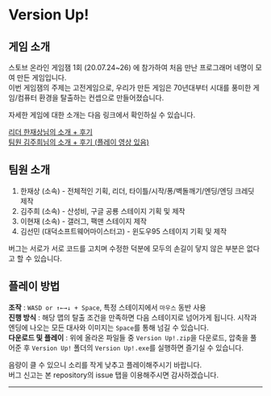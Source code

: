 # Version Up!

## 게임 소개

스토브 온라인 게임잼 1회 (20.07.24~26) 에 참가하여 처음 만난 프로그래머 네명이 모여 만든 게임입니다.  
이번 게임잼의 주제는 고전게임으로, 우리가 만든 게임은 70년대부터 시대를 풍미한 게임/컴퓨터 환경을 탈출하는 컨셉으로 만들어졌습니다.  

자세한 게임에 대한 소개는 다음 링크에서 확인하실 수 있습니다.  

[리더 한재상님의 소개 + 후기](https://page.onstove.com/indie/kr/view/5746398)  
[팀원 김주희님의 소개 + 후기 (플레이 영상 있음)](https://blog.naver.com/inki1030/222043271205)  

## 팀원 소개

1. 한재상 (소속) - 전체적인 기획, 리더, 타이틀/시작/퐁/벽돌깨기/엔딩/엔딩 크레딧 제작
2. 김주희 (소속) - 산성비, 구글 공룡 스테이지 기획 및 제작
3. 이현재 (소속) - 갤러그, 팩맨 스테이지 제작
4. 김선민 (대덕소프트웨어마이스터고) - 윈도우95 스테이지 기획 및 제작

버그는 서로가 서로 코드를 고치며 수정한 덕분에 모두의 손길이 닿지 않은 부분은 없다고 할 수 있습니다.

## 플레이 방법

__조작__ : `WASD or ↑←→↓ + Space`, 특정 스테이지에서 `마우스` 동반 사용  
__진행 방식__ : 해당 맵의 탈출 조건을 만족하면 다음 스테이지로 넘어가게 됩니다. 시작과 엔딩에 나오는 모든 대사와 이미지는 `Space`를 통해 넘길 수 있습니다.  
__다운로드 및 플레이__ : 위에 올라온 파일들 중 `Version Up!.zip`을 다운로드, 압축을 풀어준 후 `Version Up!` 폴더의 `Version Up!.exe`를 실행하면 즐기실 수 있습니다.  

음량이 클 수 있으니 소리를 작게 낮추고 플레이해주시기 바랍니다.  
버그 신고는 본 repository의 issue 탭을 이용해주시면 감사하겠습니다.

---
